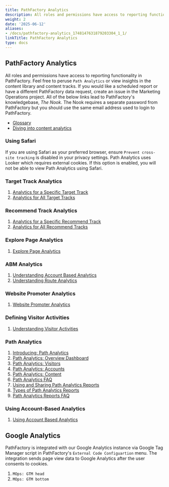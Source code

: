 ```yaml
---
title: PathFactory Analytics
description: All roles and permissions have access to reporting functionality in PathFactory.
weight: 2
date: '2025-06-12'
aliases:
- /docs/pathfactory-analytics_1748147631879203304_1_1/
linkTitle: PathFactory Analytics
type: docs
---
```


## PathFactory Analytics

All roles and permissions have access to reporting functionality in PathFactory. Feel free to peruse `Path Analytics` or view insights in the content library and content tracks. If you would like a scheduled report or have a different PathFactory data request, create an issue in the Marketing Operations project. All of the below links lead to PathFactory's knowledgebase, _The Nook_. The Nook requires a separate password from PathFactory but you should use the same email address used to login to PathFactory.

- [Glossary](https://support.pathfactory.com/kb/glossary/)
- [Diving into content analytics](https://customer.pathfactory.com/success-series/youtube-3?lx=v-9_uV&search=analytics)

### Using Safari

If you are using Safari as your preferred browser, ensure `Prevent cross-site tracking` is disabled in your privacy settings. Path Analytics uses Looker which requires external cookies. If this option is enabled, you will not be able to view Path Analytics using Safari.

### Target Track Analytics

1. [Analytics for a Specific Target Track](https://support.pathfactory.com/kb/how-to-access-reporting-and-analytics-for-target-tracks/)
1. [Analytics for All Target Tracks](https://support.pathfactory.com/kb/how-to-access-reporting-and-analytics-for-target-tracks/)

### Recommend Track Analytics

1. [Analytics for a Specific Recommend Track](https://support.pathfactory.com/kb/how-to-access-reporting-and-analytics-for-target-tracks/)
1. [Analytics for All Recommend Tracks](https://support.pathfactory.com/kb/how-to-access-reporting-and-analytics-for-recommend-tracks/)

### Explore Page Analytics

1. [Explore Page Analytics](https://support.pathfactory.com/kb/how-to-view-explore-page-performance-analytics/)

### ABM Analytics

1. [Understanding Account Based Analytics](https://support.pathfactory.com/kb/understanding-account-based-analytics/)
1. [Understanding Route Analytics](https://support.pathfactory.com/kb/understanding-route-analytics)

### Website Promoter Analytics

1. [Website Promoter Analytics](https://support.pathfactory.com/kb/how-to-view-performance-analytics-for-your-content-using-website-tools/)

### Defining Visitor Activities

1. [Understanding Visitor Activities](https://support.pathfactory.com/kb/understanding-visitor-activities/)

### Path Analytics

1. [Introducing: Path Analytics](https://support.pathfactory.com/kb/introducing-path-analytics/)
1. [Path Analytics: Overview Dashboard](https://support.pathfactory.com/kb/introducing-path-analytics/)
1. [Path Analytics: Visitors](https://support.pathfactory.com/kb/path-analytics-visitors/)
1. [Path Analytics: Accounts](https://support.pathfactory.com/kb/path-analytics-accounts/)
1. [Path Analytics: Content](https://support.pathfactory.com/kb/path-analytics-content/)
1. [Path Analytics FAQ](https://support.pathfactory.com/categories/analytics_faq/)
1. [Using and Sharing Path Analytics Reports](https://support.pathfactory.com/kb/creating-analyzing-sharing-data-reports/)
1. [Types of Path Analytics Reports](https://support.pathfactory.com/kb/introducing-path-analytics/)
1. [Path Analytics Reports FAQ](https://support.pathfactory.com/categories/analytics_faq/)

### Using Account-Based Analytics

1. [Using Account Based Analytics](https://support.pathfactory.com/kb/using-account-based-analytics/)

## Google Analytics

PathFactory is integrated with our Google Analytics instance via Google Tag Manager script in PathFactory's `External Code Configuartion` menu. The integration sends page view data to Google Analytics after the user consents to cookies.

1. `MOps: GTM head`
1. `MOps: GTM bottom`
